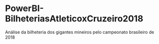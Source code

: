 # PowerBI-BilheteriasAtleticoxCruzeiro2018
Análise da bilheteria dos gigantes mineiros pelo campeonato brasileiro de 2018
